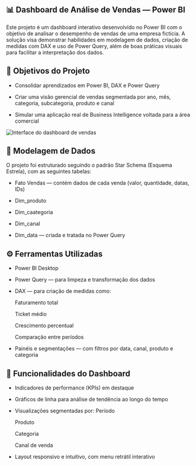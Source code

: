 ## 📊 Dashboard de Análise de Vendas — Power BI
Este projeto é um dashboard interativo desenvolvido no Power BI com o objetivo de analisar o desempenho de vendas de uma empresa fictícia. A solução visa demonstrar habilidades em modelagem de dados, criação de medidas com DAX e uso de Power Query, além de boas práticas visuais para facilitar a interpretação dos dados.

## 🧠 Objetivos do Projeto
- Consolidar aprendizados em Power BI, DAX e Power Query

- Criar uma visão gerencial de vendas segmentada por ano, mês, categoria, subcategoria, produto e canal

- Simular uma aplicação real de Business Intelligence voltada para a área comercial

 ![Interface do dashboard de vendas](assets/interfaceas.PNG)

## 🧩 Modelagem de Dados
O projeto foi estruturado seguindo o padrão Star Schema (Esquema Estrela), com as seguintes tabelas:

- Fato Vendas — contém dados de cada venda (valor, quantidade, datas, IDs)

- Dim_produto

- Dim_caategoria

- Dim_canal

- Dim_data — criada e tratada no Power Query

## ⚙️ Ferramentas Utilizadas
- Power BI Desktop

- Power Query — para limpeza e transformação dos dados

- DAX — para criação de medidas como:

    Faturamento total

    Ticket médio

    Crescimento percentual

    Comparação entre períodos

- Painéis e segmentações — com filtros por data, canal, produto e categoria

## 🔎 Funcionalidades do Dashboard
- Indicadores de performance (KPIs) em destaque

- Gráficos de linha para análise de tendência ao longo do tempo

- Visualizações segmentadas por:
  Período

  Produto

  Categoria

  Canal de venda

- Layout responsivo e intuitivo, com menu retrátil interativo

